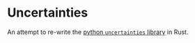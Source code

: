 # Uncertainties

An attempt to re-write the [python `uncertainties` library] in Rust.

[python `uncertainties` library]: https://pypi.org/project/uncertainties/
